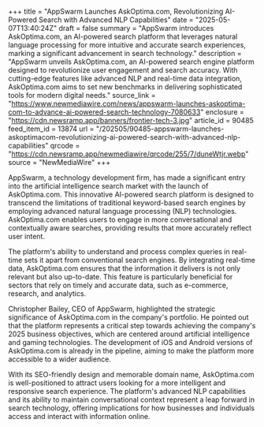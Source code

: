 +++
title = "AppSwarm Launches AskOptima.com, Revolutionizing AI-Powered Search with Advanced NLP Capabilities"
date = "2025-05-07T13:40:24Z"
draft = false
summary = "AppSwarm introduces AskOptima.com, an AI-powered search platform that leverages natural language processing for more intuitive and accurate search experiences, marking a significant advancement in search technology."
description = "AppSwarm unveils AskOptima.com, an AI-powered search engine platform designed to revolutionize user engagement and search accuracy. With cutting-edge features like advanced NLP and real-time data integration, AskOptima.com aims to set new benchmarks in delivering sophisticated tools for modern digital needs."
source_link = "https://www.newmediawire.com/news/appswarm-launches-askoptima-com-to-advance-ai-powered-search-technology-7080633"
enclosure = "https://cdn.newsramp.app/banners/frontier-tech-3.jpg"
article_id = 90485
feed_item_id = 13874
url = "/202505/90485-appswarm-launches-askoptimacom-revolutionizing-ai-powered-search-with-advanced-nlp-capabilities"
qrcode = "https://cdn.newsramp.app/newmediawire/qrcode/255/7/duneWtjr.webp"
source = "NewMediaWire"
+++

<p>AppSwarm, a technology development firm, has made a significant entry into the artificial intelligence search market with the launch of AskOptima.com. This innovative AI-powered search platform is designed to transcend the limitations of traditional keyword-based search engines by employing advanced natural language processing (NLP) technologies. AskOptima.com enables users to engage in more conversational and contextually aware searches, providing results that more accurately reflect user intent.</p><p>The platform's ability to understand and process complex queries in real-time sets it apart from conventional search engines. By integrating real-time data, AskOptima.com ensures that the information it delivers is not only relevant but also up-to-date. This feature is particularly beneficial for sectors that rely on timely and accurate data, such as e-commerce, research, and analytics.</p><p>Christopher Bailey, CEO of AppSwarm, highlighted the strategic significance of AskOptima.com in the company's portfolio. He pointed out that the platform represents a critical step towards achieving the company's 2025 business objectives, which are centered around artificial intelligence and gaming technologies. The development of iOS and Android versions of AskOptima.com is already in the pipeline, aiming to make the platform more accessible to a wider audience.</p><p>With its SEO-friendly design and memorable domain name, AskOptima.com is well-positioned to attract users looking for a more intelligent and responsive search experience. The platform's advanced NLP capabilities and its ability to maintain conversational context represent a leap forward in search technology, offering implications for how businesses and individuals access and interact with information online.</p>